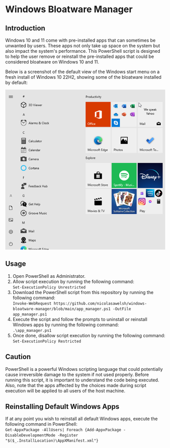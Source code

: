 # Windows Bloatware Manager


## Introduction

Windows 10 and 11 come with pre-installed apps that can sometimes be unwanted by users. These apps not only take up space on the system but also impact the system's performance. This PowerShell script is designed to help the user remove or reinstall the pre-installed apps that could be considered bloatware on Windows 10 and 11.

Below is a screenshot of the default view of the Windows start menu on a fresh install of Windows 10 22H2, showing some of the bloatware installed by default:

![Bloatware-Ridden Start Menu](images/bloatware.PNG)

## Usage

1. Open PowerShell as Administrator.
2. Allow script execution by running the following command:\
`Set-ExecutionPolicy Unrestricted`
3. Download the PowerShell script from this repository by running the following command:\
`Invoke-WebRequest https://github.com/nicolasawelsh/windows-bloatware-manager/blob/main/app_manager.ps1 -OutFile app_manager.ps1`
4. Execute the script and follow the prompts to uninstall or reinstall Windows apps by running the following command:\
`.\app_manager.ps1`
5. Once done, disallow script execution by running the following command:\
`Set-ExecutionPolicy Restricted`


## Caution

PowerShell is a powerful Windows scripting language that could potentially cause irreversible damage to the system if not used properly. Before running this script, it is important to understand the code being executed. Also, note that the apps affected by the choices made during script execution will be applied to all users of the host machine.


## Reinstalling Default Windows Apps

If at any point you wish to reinstall all default Windows apps, execute the following command in PowerShell:\
`Get-AppxPackage -AllUsers| Foreach {Add-AppxPackage -DisableDevelopmentMode -Register "$($_.InstallLocation)\AppXManifest.xml"}`

